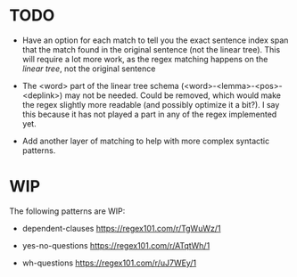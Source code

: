 # TODO

- Have an option for each match to tell you the exact sentence index span that the match found in the original sentence (not the linear tree). This will require a lot more work, as the regex matching happens on the _linear tree_, not the original sentence 

- The \<word\> part of the linear tree schema (\<word\>-\<lemma\>-\<pos\>-\<deplink\>) may not be needed. Could be removed, which would make the regex slightly more readable (and possibly optimize it a bit?). I say this because it has not played a part in any of the regex implemented yet.

- Add another layer of matching to help with more complex syntactic patterns.

# WIP

The following patterns are WIP:

- dependent-clauses https://regex101.com/r/TgWuWz/1

- yes-no-questions https://regex101.com/r/ATqtWh/1

- wh-questions  https://regex101.com/r/uJ7WEy/1